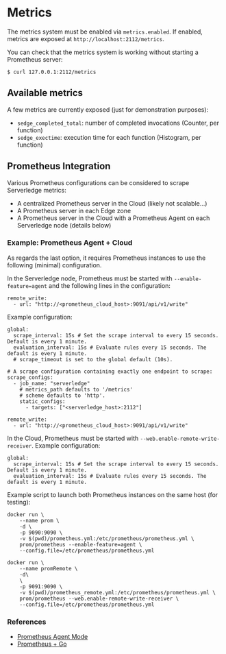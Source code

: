 # Metrics

The metrics system must be enabled via `metrics.enabled`.
If enabled, metrics are exposed at `http://localhost:2112/metrics`.

You can check that the metrics system is working without starting a Prometheus
server:

	$ curl 127.0.0.1:2112/metrics 


## Available metrics

A few metrics are currently exposed (just for demonstration purposes):

- `sedge_completed_total`: number of completed invocations (Counter, per function)
- `sedge_exectime`: execution time for each function (Histogram, per function)


## Prometheus Integration

Various Prometheus configurations can be considered to scrape Serverledge
metrics:

- A centralized Prometheus server in the Cloud (likely not scalable...)
- A Prometheus server in each Edge zone
- A Prometheus server in the Cloud with a Prometheus Agent on each Serverledge
  node (details below)

### Example: Prometheus Agent + Cloud

As regards the last option, it requires Prometheus instances to use the
following (minimal) configuration.

In the Serverledge node,
Prometheus must be started with `--enable-feature=agent` and the following
lines in the configuration:

	remote_write:
	  - url: "http://<prometheus_cloud_host>:9091/api/v1/write"

Example configuration:

	global:
	  scrape_interval: 15s # Set the scrape interval to every 15 seconds. Default is every 1 minute.
	  evaluation_interval: 15s # Evaluate rules every 15 seconds. The default is every 1 minute.
	  # scrape_timeout is set to the global default (10s).

	# A scrape configuration containing exactly one endpoint to scrape:
	scrape_configs:
	  - job_name: "serverledge"
	    # metrics_path defaults to '/metrics'
	    # scheme defaults to 'http'.
	    static_configs:
	      - targets: ["<serverledge_host>:2112"]

	remote_write:
	  - url: "http://<prometheus_cloud_host>:9091/api/v1/write"

In the Cloud, Prometheus must be started with `--web.enable-remote-write-receiver`.
Example configuration:

	global:
	  scrape_interval: 15s # Set the scrape interval to every 15 seconds. Default is every 1 minute.
	  evaluation_interval: 15s # Evaluate rules every 15 seconds. The default is every 1 minute.

Example script to launch both Prometheus instances on the same host (for
testing):

	docker run \
	    --name prom \
	    -d \
	    -p 9090:9090 \
	    -v $(pwd)/prometheus.yml:/etc/prometheus/prometheus.yml \
	    prom/prometheus --enable-feature=agent \
		--config.file=/etc/prometheus/prometheus.yml

	docker run \
	    --name promRemote \
	    -d\
	    \
	    -p 9091:9090 \
	    -v $(pwd)/prometheus_remote.yml:/etc/prometheus/prometheus.yml \
	    prom/prometheus --web.enable-remote-write-receiver \
		--config.file=/etc/prometheus/prometheus.yml

### References

- [Prometheus Agent Mode](https://prometheus.io/blog/2021/11/16/agent/)
- [Prometheus + Go](https://prometheus.io/docs/guides/go-application/)
